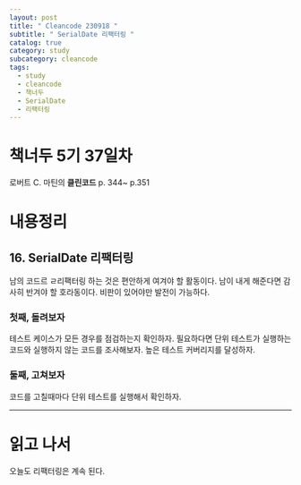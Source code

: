 ```yaml
---
layout: post
title: " Cleancode 230918 "
subtitle: " SerialDate 리팩터링 "
catalog: true
category: study
subcategory: cleancode
tags:
  - study
  - cleancode
  - 책너두
  - SerialDate
  - 리팩터링
---
```


# 책너두 5기 37일차

로버트 C. 마틴의 **클린코드** p. 344~ p.351

# 내용정리

## 16. SerialDate 리팩터링

남의 코드르 ㄹ리팩터링 하는 것은 편안하게 여겨야 할 활동이다. 남이 내게 해준다면 감사히 반겨야 할 호라동이다. 비판이 있어야만 발전이 가능하다.

### 첫째, 돌려보자

테스트 케이스가 모든 경우를 점검하는지 확인하자. 필요하다면 단위 테스트가 실행하는 코드와 실행하지 않는 코드를 조사해보자. 높은 테스트 커버리지를 달성하자.

### 둘째, 고쳐보자

코드를 고칠때마다 단위 테스트를 실행해서 확인하자.

---

# 읽고 나서

오늘도 리팩터링은 계속 된다.